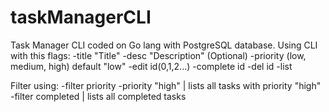 # taskManagerCLI

Task Manager CLI coded on Go lang with PostgreSQL database.
Using CLI with this flags:
-title "Title"
-desc "Description" (Optional)
-priority (low, medium, high) default "low"
-edit id(0,1,2...)
-complete id 
-del id
-list

Filter using:
-filter priority -priority "high" | lists all tasks with priority "high"
-filter completed | lists all completed tasks
